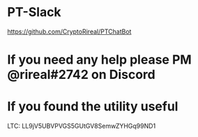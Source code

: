 # PT-Slack
https://github.com/CryptoRireal/PTChatBot

# If you need any help please PM @rireal#2742 on Discord

# If you found the utility useful

LTC: LL9jV5UBVPVGS5GUtGV8SemwZYHGq99ND1
